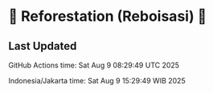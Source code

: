 
# 🌳 Reforestation (Reboisasi) 🌲

## Last Updated

GitHub Actions time: Sat Aug  9 08:29:49 UTC 2025

Indonesia/Jakarta time: Sat Aug  9 15:29:49 WIB 2025
